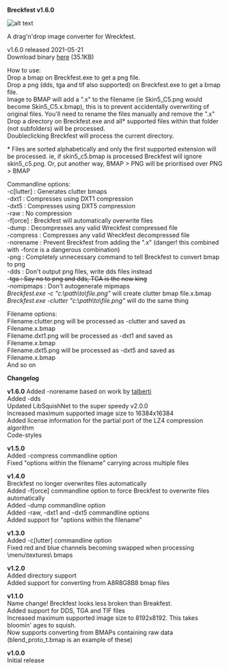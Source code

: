 **Breckfest v1.6.0**

![alt text](http://www.toxic-ragers.co.uk/images/misc/breckfest.png "Breckfest")

A drag'n'drop image converter for Wreckfest.

v1.6.0 released 2021-05-21  
Download binary [here](https://www.toxic-ragers.co.uk/files/tools/breckfest/Breckfest.v1.6.0.zip) (35.1KB)

How to use:  
Drop a bmap on Breckfest.exe to get a png file.  
Drop a png (dds, tga and tif also supported) on Breckfest.exe to get a bmap file.  
Image to BMAP will add a ".x" to the filename (ie Skin5_C5.png would become Skin5_C5.x.bmap), this is to prevent accidentally overwriting of original files. You'll need to rename the files manually and remove the ".x"  
Drop a directory on Breckfest.exe and all* supported files within that folder (not subfolders) will be processed.  
Doubleclicking Breckfest will process the current directory.

\* Files are sorted alphabetically and only the first supported extension will be processed.  ie, if skin5_c5.bmap is processed Breckfest will ignore skin5_c5.png.  Or, put another way, BMAP > PNG will be prioritised over PNG > BMAP

Commandline options:  
-c[lutter] : Generates clutter bmaps  
-dxt1 : Compresses using DXT1 compression  
-dxt5 : Compresses using DXT5 compression  
-raw : No compression  
-f[orce] : Breckfest will automatically overwrite files  
-dump : Decompresses any valid Wreckfest compressed file  
-compress : Compresses any valid Wreckfest decompressed file  
-norename : Prevent Breckfest from adding the ".x" (danger!  this combined with -force is a dangerous combination)  
-png : Completely unnecessary command to tell Breckfest to convert bmap to png  
-dds : Don't output png files, write dds files instead  
~~-tga : Say no to png and dds, TGA is the new king~~  
-nomipmaps : Don't autogenerate mipmaps  
_Breckfest.exe -c "c:\path\to\file.png"_ will create clutter bmap file.x.bmap  
_Breckfest.exe -clutter "c:\path\to\file.png"_ will do the same thing

Filename options:  
Filename.clutter.png will be processed as -clutter and saved as Filename.x.bmap  
Filename.dxt1.png will be processed as -dxt1 and saved as Filename.x.bmap  
Filename.dxt5.png will be processed as -dxt5 and saved as Filename.x.bmap  
And so on

**Changelog**

**v1.6.0**
Added -norename based on work by [talberti](https://github.com/talberti)  
Added -dds  
Updated LibSquishNet to the super speedy v2.0.0  
Increased maximum supported image size to 16384x16384  
Added license information for the partial port of the LZ4 compression algorithm  
Code-styles

**v1.5.0**  
Added -compress commandline option  
Fixed "options within the filename" carrying across multiple files

**v1.4.0**  
Breckfest no longer overwrites files automatically  
Added -f[orce] commandline option to force Breckfest to overwrite files automatically  
Added -dump commandline option  
Added -raw, -dxt1 and -dxt5 commandline options  
Added support for "options within the filename"

**v1.3.0**  
Added -c[lutter] commandline option  
Fixed red and blue channels becoming swapped when processing \menu\textures\ bmaps

**v1.2.0**  
Added directory support  
Added support for converting from A8R8G8B8 bmap files

**v1.1.0**  
Name change!  Breckfest looks less broken than Breakfest.  
Added support for DDS, TGA and TIF files  
Increased maximum supported image size to 8192x8192.  This takes bloomin' ages to squish.  
Now supports converting from BMAPs containing raw data (blend_proto_t.bmap is an example of these)

**v1.0.0**  
Initial release
